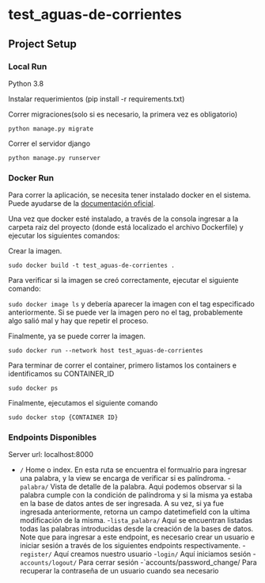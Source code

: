 # test_aguas-de-corrientes

## Project Setup

### Local Run

Python 3.8

Instalar requerimientos (pip install -r requirements.txt)

Correr migraciones(solo si es necesario, la primera vez es obligatorio)

`python manage.py migrate`

Correr el servidor django

`python manage.py runserver`


### Docker Run

Para correr la aplicación, se necesita tener instalado docker en el sistema. Puede ayudarse de la [documentación oficial](https://docs.docker.com/desktop/).

Una vez que docker esté instalado, a través de la consola ingresar a la carpeta raiz del proyecto (donde está localizado el archivo Dockerfile) y ejecutar los siguientes comandos:

Crear la imagen.

`sudo docker build -t test_aguas-de-corrientes .`

Para verificar si la imagen se creó correctamente, ejecutar el siguiente comando:

`sudo docker image ls` y debería aparecer la imagen con el tag especificado anteriormente. Si se puede ver la imagen pero no el tag, probablemente algo salió mal y hay que repetir el proceso.


Finalmente, ya se puede correr la imagen.

`sudo docker run --network host test_aguas-de-corrientes`


Para terminar de correr el container, primero listamos los containers e identificamos su CONTAINER_ID

`sudo docker ps`


Finalmente, ejecutamos el siguiente comando

`sudo docker stop {CONTAINER ID}`


### Endpoints Disponibles

Server url: localhost:8000

- `/` Home o index. En esta ruta se encuentra el formualrio para ingresar una palabra, y la view se encarga de verificar si es palíndroma.
-`palabra/` Vista de detalle de la palabra. Aqui podemos observar si la palabra cumple con la condición de palíndroma y si la misma ya estaba en la base de datos antes de ser ingresada. A su vez, si ya fue ingresada anteriormente, retorna un campo datetimefield con la ultima modificación de la misma.
-`lista_palabra/` Aquí se encuentran listadas todas las palabras introducidas desde la creación de la bases de datos. Note que para ingresar a este endpoint, es necesario crear un usuario e iniciar sesión a través de los siguientes endpoints respectivamente.
-`register/` Aquí creamos nuestro usuario
-`login/` Aquí iniciamos sesión
-`accounts/logout/` Para cerrar sesión
-`accounts/password_change/ Para recuperar la contraseña de un usuario cuando sea necesario
